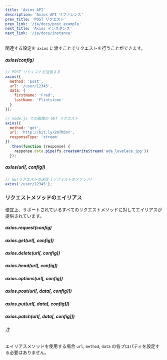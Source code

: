```yaml
---
title: 'Axios API'
description: 'Axios API リファレンス'
prev_title: 'POST リクエスト'
prev_link: '/ja/docs/post_example'
next_title: 'Axios インスタンス'
next_link: '/ja/docs/instance'
---
```


関連する設定を `axios` に渡すことでリクエストを行うことができます。

##### axios(config)

```js
// POST リクエストを送信する
axios({
  method: 'post',
  url: '/user/12345',
  data: {
    firstName: 'Fred',
    lastName: 'Flintstone'
  }
});
```

```js
// node.js での画像の GET リクエスト
axios({
  method: 'get',
  url: 'http://bit.ly/2mTM3nY',
  responseType: 'stream'
})
  .then(function (response) {
    response.data.pipe(fs.createWriteStream('ada_lovelace.jpg'))
  });
```

##### axios(url[, config])

```js
// GETリクエストの送信 (デフォルトのメソッド)
axios('/user/12345');
```

### リクエストメソッドのエイリアス

便宜上、サポートされているすべてのリクエストメソッドに対してエイリアスが提供されています。

##### axios.request(config)
##### axios.get(url[, config])
##### axios.delete(url[, config])
##### axios.head(url[, config])
##### axios.options(url[, config])
##### axios.post(url[, data[, config]])
##### axios.put(url[, data[, config]])
##### axios.patch(url[, data[, config]])

###### 注
エイリアスメソッドを使用する場合 `url`, `method`, `data` の各プロパティを設定する必要はありません。
